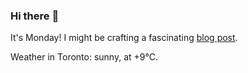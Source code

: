 ### Hi there :wave:

It's Monday! I might be crafting a fascinating [blog post](https://www.benjaminwuethrich.dev).

Weather in Toronto: sunny, at +9°C.
